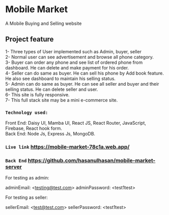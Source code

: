 # Mobile Market
A Mobile Buying and Selling website

## Project feature
1- Three types of User implemented such as Admin, buyer, seller</br>
2- Normal user can see advertisement and browse all phone category.</br>
3- Buyer can order any phone and see list of ordered phone from dashboard. He can delete and make payment for his order.</br>
4- Seller can do same as buyer. He can sell his phone by Add book feature. He also see dashboard to maintain his selling status.</br>
5- Admin can do same as buyer. He can see all seller and buyer and their selling status. He can delete seller and user.</br>
6- This site is fully responsive.</br>
7- This full stack site may be a mini e-commerce site.</br>

### `Technology used:`

Front End: Daisy UI, Mamba UI, React JS, React Router, JavaScript, Firebase, React hook form. </br>
Back End: Node Js, Express Js, MongoDB. </br>


### `Live link` https://mobile-market-78c1a.web.app/
### `Back End` https://github.com/hasanulhasan/mobile-market-server

For testing as admin:</br> 

adminEmail: \<testing@test.com\>
adminPassword: \<test1test\>

For testing as seller: </br>

sellerEmail: \<test@test.com\>
sellerPassword: \<test1test\>